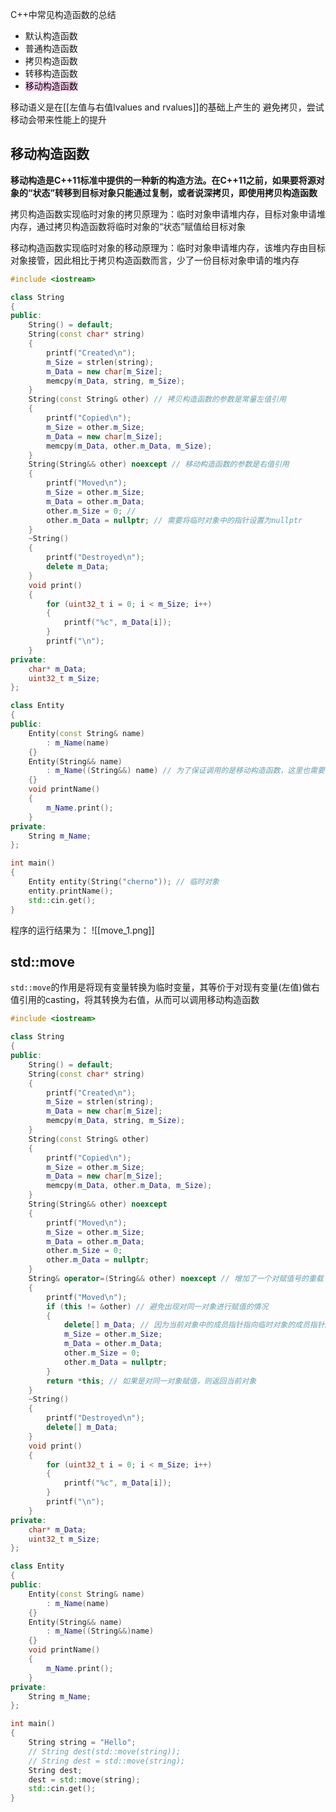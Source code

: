 C++中常见构造函数的总结
- 默认构造函数
- 普通构造函数
- 拷贝构造函数
- 转移构造函数
- <mark style="background: #FFB8EBA6;">移动构造函数</mark>

移动语义是在[[左值与右值lvalues and rvalues]]的基础上产生的
避免拷贝，尝试移动会带来性能上的提升
## 移动构造函数

**移动构造是C++11标准中提供的一种新的构造方法。在C++11之前，如果要将源对象的“状态”转移到目标对象只能通过复制，或者说深拷贝，即使用拷贝构造函数**

拷贝构造函数实现临时对象的拷贝原理为：临时对象申请堆内存，目标对象申请堆内存，通过拷贝构造函数将临时对象的“状态”赋值给目标对象

移动构造函数实现临时对象的移动原理为：临时对象申请堆内存，该堆内存由目标对象接管，因此相比于拷贝构造函数而言，少了一份目标对象申请的堆内存

```c++
#include <iostream>

class String
{
public:
	String() = default;
	String(const char* string) 
	{
		printf("Created\n");
		m_Size = strlen(string);
		m_Data = new char[m_Size];
		memcpy(m_Data, string, m_Size);
	}
	String(const String& other) // 拷贝构造函数的参数是常量左值引用
	{
		printf("Copied\n");
		m_Size = other.m_Size;
		m_Data = new char[m_Size];
		memcpy(m_Data, other.m_Data, m_Size);
	}
	String(String&& other) noexcept // 移动构造函数的参数是右值引用
	{
		printf("Moved\n");
		m_Size = other.m_Size;
		m_Data = other.m_Data;
		other.m_Size = 0; //
		other.m_Data = nullptr; // 需要将临时对象中的指针设置为nullptr
	}
	~String()
	{
		printf("Destroyed\n");
		delete m_Data;
	}
	void print()
	{
		for (uint32_t i = 0; i < m_Size; i++)
		{
			printf("%c", m_Data[i]);
		}
		printf("\n");
	}
private:
	char* m_Data;
	uint32_t m_Size;
};

class Entity
{
public:
	Entity(const String& name)
		: m_Name(name)
	{}
	Entity(String&& name)
		: m_Name((String&&) name) // 为了保证调用的是移动构造函数，这里也需要使用右值引用
	{}
	void printName()
	{
		m_Name.print();
	}
private:
	String m_Name;
};

int main()
{
	Entity entity(String("cherno")); // 临时对象
	entity.printName();
	std::cin.get();
} 
```

程序的运行结果为：
![[move_1.png]]
## std::move
```std::move```的作用是将现有变量转换为临时变量，其等价于对现有变量(左值)做右值引用的casting，将其转换为右值，从而可以调用移动构造函数
```c++
#include <iostream>

class String
{
public:
	String() = default;
	String(const char* string) 
	{
		printf("Created\n");
		m_Size = strlen(string);
		m_Data = new char[m_Size];
		memcpy(m_Data, string, m_Size);
	}
	String(const String& other)
	{
		printf("Copied\n");
		m_Size = other.m_Size;
		m_Data = new char[m_Size];
		memcpy(m_Data, other.m_Data, m_Size);
	}
	String(String&& other) noexcept
	{
		printf("Moved\n");
		m_Size = other.m_Size;
		m_Data = other.m_Data;
		other.m_Size = 0;
		other.m_Data = nullptr;
	}
	String& operator=(String&& other) noexcept // 增加了一个对赋值号的重载
	{
		printf("Moved\n");
		if (this != &other) // 避免出现对同一对象进行赋值的情况
		{
			delete[] m_Data; // 因为当前对象中的成员指针指向临时对象的成员指针所指向的内存，则之前指向的内存必须被释放，否则会出现内存泄漏的问题
			m_Size = other.m_Size;
			m_Data = other.m_Data;
			other.m_Size = 0;
			other.m_Data = nullptr;
		}
		return *this; // 如果是对同一对象赋值，则返回当前对象
	}
	~String()
	{
		printf("Destroyed\n");
		delete[] m_Data;
	}
	void print()
	{
		for (uint32_t i = 0; i < m_Size; i++)
		{
			printf("%c", m_Data[i]);
		}
		printf("\n");
	}
private:
	char* m_Data;
	uint32_t m_Size;
};

class Entity
{
public:
	Entity(const String& name)
		: m_Name(name)
	{}
	Entity(String&& name)
		: m_Name((String&&)name)
	{}
	void printName()
	{
		m_Name.print();
	}
private:
	String m_Name;
};

int main()
{
	String string = "Hello";
	// String dest(std::move(string));
	// String dest = std::move(string);
	String dest;
	dest = std::move(string);
	std::cin.get();
} 
```